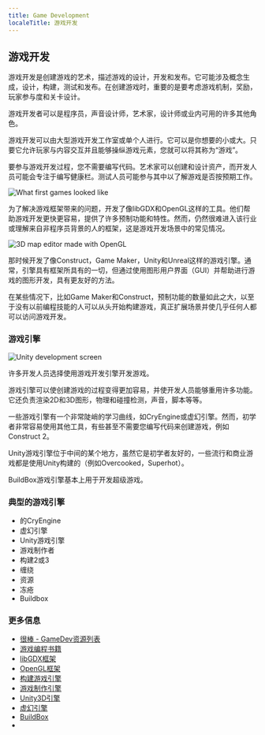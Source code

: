 ```yaml
---
title: Game Development
localeTitle: 游戏开发
---
```

## 游戏开发

游戏开发是创建游戏的艺术，描述游戏的设计，开发和发布。它可能涉及概念生成，设计，构建，测试和发布。在创建游戏时，重要的是要考虑游戏机制，奖励，玩家参与度和关卡设计。

游戏开发者可以是程序员，声音设计师，艺术家，设计师或业内可用的许多其他角色。

游戏开发可以由大型游戏开发工作室或单个人进行。它可以是你想要的小或大。只要它允许玩家与内容交互并且能够操纵游戏元素，您就可以将其称为“游戏”。

要参与游戏开发过程，您不需要编写代码。艺术家可以创建和设计资产，而开发人员可能会专注于编写健康栏。测试人员可能参与其中以了解游戏是否按预期工作。

![What first games looked like](https://i.ytimg.com/vi/ePc12V6F0ws/maxresdefault.jpg "第一场比赛看起来像什么")

为了解决游戏框架带来的问题，开发了像libGDX和OpenGL这样的工具。他们帮助游戏开发更快更容易，提供了许多预制功能和特性。然而，仍然很难进入该行业或理解来自非程序员背景的人的框架，这是游戏开发场景中的常见情况。

![3D map editor made with OpenGL](https://i.ytimg.com/vi/E0laTeycpB4/maxresdefault.jpg "使用OpenGL制作的3D地图编辑器")

那时候开发了像Construct，Game Maker，Unity和Unreal这样的游戏引擎。通常，引擎具有框架所具有的一切，但通过使用图形用户界面（GUI）并帮助进行游戏的图形开发，具有更友好的方法。

在某些情况下，比如Game Maker和Construct，预制功能的数量如此之大，以至于没有以前编程技能的人可以从头开始构建游戏，真正扩展场景并使几乎任何人都可以访问游戏开发。

### 游戏引擎 

![Unity development screen](http://paulbourke.net/stereographics/Unitystereo/textureplanes.jpg "Unity开发屏幕")

许多开发人员选择使用游戏开发引擎开发游戏。

游戏引擎可以使创建游戏的过程变得更加容易，并使开发人员能够重用许多功能。它还负责渲染2D和3D图形，物理和碰撞检测，声音，脚本等等。

一些游戏引擎有一个非常陡峭的学习曲线，如CryEngine或虚幻引擎。然而，初学者非常容易使用其他工具，有些甚至不需要您编写代码来创建游戏，例如Construct 2。

Unity游戏引擎位于中间的某个地方，虽然它是初学者友好的，一些流行和商业游戏都是使用Unity构建的（例如Overcooked，Superhot）。

BuildBox游戏引擎基本上用于开发超级游戏。

### 典型的游戏引擎

*   的CryEngine
*   虚幻引擎
*   Unity游戏引擎
*   游戏制作者
*   构建2或3
*   缠绕
*   资源
*   冻疮
*   Buildbox

### 更多信息

*   [很棒 - GameDev资源列表](https://github.com/Kavex/GameDev-Resources)
*   [游戏编程书籍](http://www.fromdev.com/2013/07/game-development-books.html)
*   [libGDX框架](https://libgdx.badlogicgames.com/)
*   [OpenGL框架](https://www.opengl.org/)
*   [构建游戏引擎](https://www.scirra.com/)
*   [游戏制作引擎](https://www.yoyogames.com/gamemaker)
*   [Unity3D引擎](https://unity3d.com/pt)
*   [虚幻引擎](https://www.unrealengine.com/en-US/what-is-unreal-engine-4)
*   [BuildBox](https://www.buildbox.com/)
*

